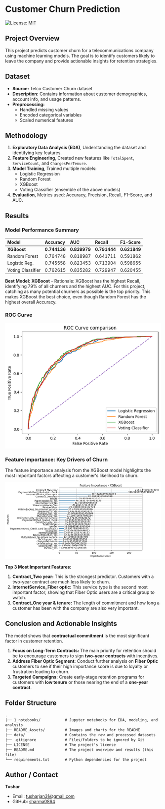 # Customer Churn Prediction

[![License: MIT](https://img.shields.io/badge/License-MIT-yellow.svg)](LICENSE)

## Project Overview
This project predicts customer churn for a telecommunications company using machine learning models. The goal is to identify customers likely to leave the company and provide actionable insights for retention strategies.

## Dataset
- **Source:** Telco Customer Churn dataset  
- **Description:** Contains information about customer demographics, account info, and usage patterns.  
- **Preprocessing:**  
  - Handled missing values  
  - Encoded categorical variables  
  - Scaled numerical features  

## Methodology
1. **Exploratory Data Analysis (EDA)**, Understanding the dataset and identifying key features.  
2. **Feature Engineering**, Created new features like `TotalSpent`, `ServiceCount`, and `ChargesPerTenure`.  
3. **Model Training**, Trained multiple models:
   - Logistic Regression
   - Random Forest
   - XGBoost
   - Voting Classifier (ensemble of the above models)
4. **Evaluation**, Metrics used: Accuracy, Precision, Recall, F1-Score, and AUC.  

## Results

### Model Performance Summary
| Model | Accuracy | AUC | Recall | F1-Score |
| :--- | :--- | :--- | :--- | :--- |
| **XGBoost** | **0.744136** | **0.839979** | **0.791444** | **0.621849** |
| Random Forest | 0.764748 | 0.818987 | 0.641711 | 0.591862 |
| Logistic Reg. | 0.745558 | 0.823453 | 0.713904 | 0.598655 |
| Voting Classifier | 0.762615 | 0.835282 | 0.729947 | 0.620455 |

**Best Model:** **XGBoost** - Rationale: XGBoost has the highest Recall, identifying 79% of all churners and the highest AUC. For this project, catching as many potential churners as possible is the top priority. This makes XGBoost the best choice, even though Random Forest has the highest overall Accuracy.

### ROC Curve
![ROC Curve](README_Assets/Roc-Curve-Comparison.png)

### Feature Importance: Key Drivers of Churn

The feature importance analysis from the XGBoost model highlights the most important factors affecting a customer's likelihood to churn.

![Feature Importance](README_Assets/Feature-importance-XGBoost.png)

**Top 3 Most Important Features:**
1. **Contract_Two year:** This is the strongest predictor. Customers with a two-year contract are much less likely to churn.
2. **InternetService_Fiber optic:** This service type is the second most important factor, showing that Fiber Optic users are a critical group to watch.
3. **Contract_One year & tenure:** The length of commitment and how long a customer has been with the company are also very important.

## Conclusion and Actionable Insights

The model shows that **contractual commitment** is the most significant factor in customer retention.

1. **Focus on Long-Term Contracts:** The main priority for retention should be to encourage customers to sign **two-year contracts** with incentives.
2. **Address Fiber Optic Segment:** Conduct further analysis on **Fiber Optic** customers to see if their high importance score is due to loyalty or frustration leading to churn.
3. **Targeted Campaigns:** Create early-stage retention programs for customers with **low tenure** or those nearing the end of a **one-year contract**.

## Folder Structure
```
.
├── 1_notebooks/           # Jupyter notebooks for EDA, modeling, and analysis
├── README_Assets/         # Images and charts for the README
├── data/                  # Contains the raw and processed datasets
├── .gitignore             # Files/folders to be ignored by Git
├── LICENSE                # The project's license
├── README.md              # The project overview and results (this file)
└── requirements.txt       # Python dependencies for the project
```

## Author / Contact

   **Tushar**  
-  Email: tusharjan31@gmail.com  
-  GitHub: [sharma0864](https://github.com/sharma0864)  
  
